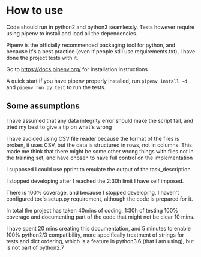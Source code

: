 How to use
==========

Code should run in python2 and python3 seamlessly. Tests however require
using pipenv to install and load all the dependencies.

Pipenv is the officially recommended packaging tool for python, and because
it's a best practice (even if people still use requirements.txt), I have 
done the project tests with it.

Go to https://docs.pipenv.org/ for installation instructions

A quick start if you have pipenv properly installed, run 
`pipenv install -d` and `pipenv run py.test` to run the tests.


Some assumptions
----------------

I have assumed that any data integrity error should make the script fail, and
tried my best to give a tip on what's wrong

I have avoided using CSV file reader because the format of the files is
broken, it uses CSV, but the data is structured in rows, not in columns.
This made me think that there might be some other wrong things with files
not in the training set, and have chosen to have full control on the
implementation

I supposed I could use pprint to emulate the output of the task_description

I stopped developing after I reached the 2:30h limit I have self
imposed.

There is 100% coverage, and because I stopped developing, I haven't configured
tox's setup.py requirement, although the code is prepared for it.

In total the project has taken 40mins of coding, 1:30h of testing 100% coverage
 and documenting part of the code that might not be clear 10 mins.
 
I have spent 20 mins creating this documentation, and 5 minutes to enable 100%
python2/3 compatibility, more specifically treatment of strings for tests and
dict ordering, which is a feature in python3.6 (that I am using), but is not
part of python2.7